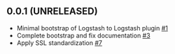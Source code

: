 ## 0.0.1 (UNRELEASED)
  - Minimal bootstrap of Logstash to Logstash plugin [#1](https://github.com/logstash-plugins/logstash-integration-logstash/pull/2)
  - Complete bootstrap and fix documentation [#3](https://github.com/logstash-plugins/logstash-integration-logstash/pull/3)
  - Apply SSL standardization [#7](https://github.com/logstash-plugins/logstash-integration-logstash/pull/7)